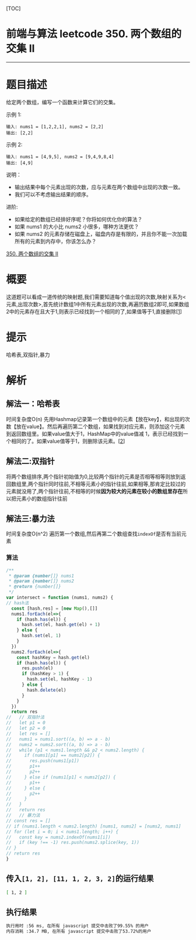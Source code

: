 [TOC]
# 前端与算法 leetcode 350. 两个数组的交集 II
---
# 题目描述
给定两个数组，编写一个函数来计算它们的交集。

示例 1:
```
输入: nums1 = [1,2,2,1], nums2 = [2,2]
输出: [2,2]
```
示例 2:
```
输入: nums1 = [4,9,5], nums2 = [9,4,9,8,4]
输出: [4,9]
```
说明：

*    输出结果中每个元素出现的次数，应与元素在两个数组中出现的次数一致。
*    我们可以不考虑输出结果的顺序。

进阶:

*    如果给定的数组已经排好序呢？你将如何优化你的算法？
*    如果 nums1 的大小比 nums2 小很多，哪种方法更优？
*    如果 nums2 的元素存储在磁盘上，磁盘内存是有限的，并且你不能一次加载所有的元素到内存中，你该怎么办？

[350. 两个数组的交集 II](https://leetcode-cn.com/problems/intersection-of-two-arrays-ii/)
# 概要
这道题可以看成一道传统的映射题,我们需要知道每个值出现的次数,映射关系为<元素,出现次数>,首先统计数组1中所有元素出现的次数,再遍历数组2即可,如果数组2中的元素存在且大于1,则表示已经找到一个相同的了,如果值等于1,直接删除[[1]]
# 提示
哈希表,双指针,暴力
# 解析
## 解法一：哈希表
时间复杂度O(n)
先用Hashmap记录第一个数组中的元素【放在key】，和出现的次数【放在value】。然后再遍历第二个数组，如果找到对应元素，则添加这个元素到返回数组里。如果value值大于1，HashMap中的value值减 1，表示已经找到一个相同的了。如果value值等于1，则删除该元素。[[2]]
## 解法二:双指针
将两个数组排序,两个指针初始值为0,比较两个指针的元素是否相等相等则放到返回数组里,两个指针同时往前,不相等元素小的指针往前,如果相等,那肯定比较过的元素就没用了,两个指针往前,不相等的时候**因为较大的元素在较小的数组里存在**所以把元素小的数组指针往前
## 解法三:暴力法
时间复杂度O(n^2)
遍历第一个数组,然后再第二个数组查找`indexOf`是否有当前元素

### 算法
```js
/**
 * @param {number[]} nums1
 * @param {number[]} nums2
 * @return {number[]}
 */
var intersect = function (nums1, nums2) {
// hash法
  const [hash,res] = [new Map(),[]]
  nums1.forEach(el=>{
    if (hash.has(el)) {
      hash.set(el, hash.get(el) + 1)
    } else {
      hash.set(el, 1)
    }
  })
  nums2.forEach(el=>{
    const hashKey = hash.get(el)
    if (hash.has(el)) {
      res.push(el)
      if (hashKey > 1) {
        hash.set(el, hashKey - 1)
      } else {
        hash.delete(el)
      }
    }
  })
  return res
//   // 双指针法
//   let p1 = 0
//   let p2 = 0
//   let res = []
//   nums1 = nums1.sort((a, b) => a - b)
//   nums2 = nums2.sort((a, b) => a - b)
//   while (p1 < nums1.length && p2 < nums2.length) {
//     if (nums1[p1] == nums2[p2]) {
//       res.push(nums1[p1])
//       p1++
//       p2++
//     } else if (nums1[p1] < nums2[p2]) {
//       p1++
//     } else {
//       p2++
//     }
//   }
//   return res
//   // 暴力法
// const res = []
// if (nums1.length < nums2.length) [nums1, nums2] = [nums2, nums1]
// for (let i = 0; i < nums1.length; i++) {
//   const key = nums2.indexOf(nums1[i])
//   if (key !== -1) res.push(nums2.splice(key, 1))
// }
// return res
}
```
## 传入`[1, 2], [11, 1, 2, 3, 2]`的运行结果
```sh
[ 1, 2 ]
```
## 执行结果
```sh
执行用时 :56 ms, 在所有 javascript 提交中击败了99.55% 的用户
内存消耗 :34.7 MB, 在所有 javascript 提交中击败了53.72%的用户
```
<!-- leetcode,leetcode-cn,[J],350. 两个数组的交集 II, -->
[1]:https://leetcode-cn.com/problems/intersection-of-two-arrays-ii/solution/wei-shi-yao-yong-map-by-vailing-2/
<!-- leetcode,leetcode-cn,[J],350. 两个数组的交集 II, -->
[2]:https://leetcode-cn.com/problems/intersection-of-two-arrays-ii/solution/js-xie-leetcode-by-zhl1232/